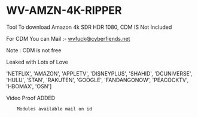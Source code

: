 # WV-AMZN-4K-RIPPER
 Tool To download Amazon 4k SDR HDR 1080, CDM IS Not Included

For CDM You can Mail :-  wvfuck@cyberfiends.net
 
 Note : CDM is not free
 
 
Leaked with Lots of Love 


'NETFLIX',
        'AMAZON',
        'APPLETV',
        'DISNEYPLUS',
        'SHAHID',
        'DCUNIVERSE',
        'HULU',
        'STAN',
        'RAKUTEN',
        'GOOGLE',
        'FANDANGONOW',
        'PEACOCKTV',
        'HBOMAX',
        'OSN']

Video Proof ADDED
        
        Modules available mail on id
